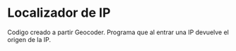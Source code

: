 # Localizador de IP

  Codigo creado a partir Geocoder. Programa que al entrar una IP devuelve el origen de la IP.
  
